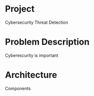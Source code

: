 # Project
Cybersecurity Threat Detection
# Problem Description
Cyberescurity is important
# Architecture
Components
